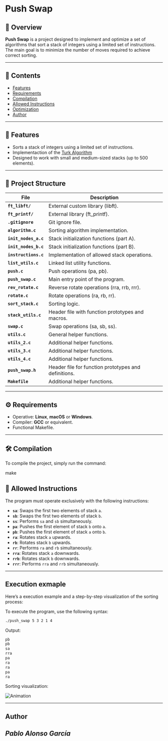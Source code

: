 # Push Swap

## 📌 Overview

**Push Swap** is a project designed to implement and optimize a set of algorithms that sort a stack of integers using a limited set of instructions. The main goal is to minimize the number of moves required to achieve correct sorting.


---

## 📖 Contents

- [Features](#Features)
- [Requirements](#requirements)
- [Compilation](#compilation)
- [Allowed Instructions](#allowedinstructions)
- [Optimization](#optimization)
- [Author](#author)

---

## 🚀 Features

- Sorts a stack of integers using a limited set of instructions.
- Implementaction of the [Turk Algorithm](https://medium.com/@ayogun/push-swap-c1f5d2d41e97)
- Designed to work with small and medium-sized stacks (up to 500 elements).

---
## 📂 Project Structure
| File                        | Description                                                                 |
|-----------------------------|-----------------------------------------------------------------------------|
| **`ft_libft/`**       | External custom library (libft).         |
| **`ft_printf/`**       | External library (ft_printf).            |
| **`.gitignore`** | Git ignore file.                      |
| **`algorithm.c`** | Sorting algorithm implementation.   |
| **`init_nodes_a.c`** | Stack initialization functions (part A).   |
| **`init_nodes_b.c`** | Stack initialization functions (part B).   |
| **`instructions.c`** | Implementation of allowed stack operations.   |
| **`list_utils.c`** | Linked list utility functions.   |
| **`push.c`** | Push operations (pa, pb).   |
| **`push_swap.c`** | Main entry point of the program.                                   |
| **`rev_rotate.c`** | Reverse rotate operations (rra, rrb, rrr).                                   |
| **`rotate.c`** | Rotate operations (ra, rb, rr).                                   |
| **`sort_stack.c`** | Sorting logic.                                   |
| **`stack_utils.c`** | Header file with function prototypes and macros.                                   |
| **`swap.c    `** | Swap operations (sa, sb, ss).                                   |
| **`utils.c`** | General helper functions.                                    |
| **`utils_2.c`** | Additional helper functions.                                    |
| **`utils_3.c`** | Additional helper functions.                                    |
| **`utils_4.c`** | Additional helper functions.                                  |
| **`push_swap.h`** |  Header file for function prototypes and definitions.                                   |
| **`Makefile`** | Additional helper functions.                       |


---

## ⚙️ Requirements

- Operative: **Linux**, **macOS** or **Windows**.
- Compiler: **GCC** or equivalent.
- Functional Makefile.

---

## 🛠️ Compilation

To compile the project, simply run the command:

make

## 🔀 Allowed Instructions

The program must operate exclusively with the following instructions:

- **`sa`**: Swaps the first two elements of stack `a`.
- **`sb`**: Swaps the first two elements of stack `b`.
- **`ss`**: Performs  `sa` and `sb` simultaneously.
- **`pa`**: Pushes the first element of stack `b` onto `a`.
- **`pb`**: Pushes the first element of stack `a` onto `b`.
- **`ra`**: Rotates stack `a` upwards.
- **`rb`**: Rotates stack `b` upwards.
- **`rr`**: Performs  `ra` and `rb` simultaneously.
- **`rra`**: Rotates stack `a` downwards.
- **`rrb`**: Rotates stack `b` downwards.
- **`rrr`**: Performs  `rra` and `rrb` simultaneously.

---
## Execution exmaple

Here’s a execution example and a step-by-step visualization of the sorting process:

To execute the program, use the following syntax:
```sh
./push_swap 5 3 2 1 4
```
Output:
```sh
pb
pb
sa
rra
pa
ra
ra
pa
ra
```

Sorting visualization:

![Animation](https://github.com/user-attachments/assets/8b6c128e-99df-43d8-86aa-b85a400d8712)

---
## Author 

***Pablo Alonso García***
---
